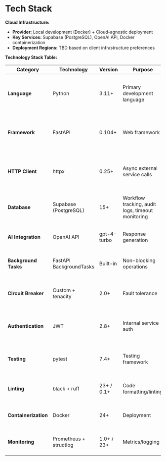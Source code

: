 # Tech Stack

**Cloud Infrastructure:**
- **Provider:** Local development (Docker) + Cloud-agnostic deployment
- **Key Services:** Supabase (PostgreSQL), OpenAI API, Docker containerization
- **Deployment Regions:** TBD based on client infrastructure preferences

**Technology Stack Table:**

| Category | Technology | Version | Purpose | Rationale |
|----------|------------|---------|---------|-----------|
| **Language** | Python | 3.11+ | Primary development language | Async support, excellent AI/ML ecosystem, FastAPI compatibility |
| **Framework** | FastAPI | 0.104+ | Web framework | Automatic OpenAPI docs, async support, performance, matches PRD spec |
| **HTTP Client** | httpx | 0.25+ | Async external service calls | Native async support, modern HTTP/2, timeout configuration |
| **Database** | Supabase (PostgreSQL) | 15+ | Workflow tracking, audit logs, timeout monitoring | Managed service, REST API, real-time capabilities per PRD |
| **AI Integration** | OpenAI API | gpt-4-turbo | Response generation | Specified in PRD, proven model, API reliability |
| **Background Tasks** | FastAPI BackgroundTasks | Built-in | Non-blocking operations | Simplified architecture, no external dependencies |
| **Circuit Breaker** | Custom + tenacity | 2.0+ | Fault tolerance | Retry logic, circuit breaking, exponential backoff |
| **Authentication** | JWT | 2.8+ | Internal service auth | Stateless, standard for service-to-service communication |
| **Testing** | pytest | 7.4+ | Testing framework | Python standard, async support, comprehensive assertions |
| **Linting** | black + ruff | 23+ / 0.1+ | Code formatting/linting | Industry standard, fast, consistent formatting |
| **Containerization** | Docker | 24+ | Deployment | Consistent environments, per PRD requirements |
| **Monitoring** | Prometheus + structlog | 1.0+ / 23+ | Metrics/logging | Structured logging with correlation IDs, per NFR4 |
